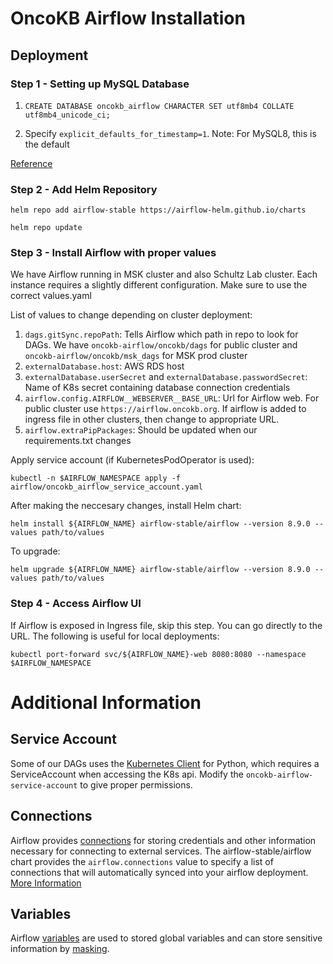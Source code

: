 # OncoKB Airflow Installation

## Deployment

### Step 1 - Setting up MySQL Database

1. `CREATE DATABASE oncokb_airflow CHARACTER SET utf8mb4 COLLATE utf8mb4_unicode_ci;`

2. Specify `explicit_defaults_for_timestamp=1`. Note: For MySQL8, this is the default

[Reference](https://airflow.apache.org/docs/apache-airflow/stable/howto/set-up-database.html#setting-up-a-mysql-database)

### Step 2 - Add Helm Repository

```
helm repo add airflow-stable https://airflow-helm.github.io/charts

helm repo update
```

### Step 3 - Install Airflow with proper values

We have Airflow running in MSK cluster and also Schultz Lab cluster. Each instance requires a slightly different configuration. Make sure to use the correct values.yaml

List of values to change depending on cluster deployment:

1. `dags.gitSync.repoPath`: Tells Airflow which path in repo to look for DAGs. We have `oncokb-airflow/oncokb/dags` for public cluster and `oncokb-airflow/oncokb/msk_dags` for MSK prod cluster
2. `externalDatabase.host`: AWS RDS host
3. `externalDatabase.userSecret` and `externalDatabase.passwordSecret`: Name of K8s secret containing database connection credentials
4. `airflow.config.AIRFLOW__WEBSERVER__BASE_URL`: Url for Airflow web. For public cluster use `https://airflow.oncokb.org`. If airflow is added to ingress file in other clusters, then change to appropriate URL.
5. `airflow.extraPipPackages`: Should be updated when our requirements.txt changes

Apply service account (if KubernetesPodOperator is used):

```
kubectl -n $AIRFLOW_NAMESPACE apply -f airflow/oncokb_airflow_service_account.yaml
```

After making the neccesary changes, install Helm chart:

```
helm install ${AIRFLOW_NAME} airflow-stable/airflow --version 8.9.0 --values path/to/values
```

To upgrade:

```
helm upgrade ${AIRFLOW_NAME} airflow-stable/airflow --version 8.9.0 --values path/to/values
```

### Step 4 - Access Airflow UI

If Airflow is exposed in Ingress file, skip this step. You can go directly to the URL. The following is useful for local deployments:

```
kubectl port-forward svc/${AIRFLOW_NAME}-web 8080:8080 --namespace $AIRFLOW_NAMESPACE
```

# Additional Information

## Service Account

Some of our DAGs uses the [Kubernetes Client](https://github.com/kubernetes-client/python) for Python, which requires a ServiceAccount when accessing the K8s api. Modify the `oncokb-airflow-service-account` to give proper permissions.

## Connections

Airflow provides [connections](https://airflow.apache.org/docs/apache-airflow/stable/howto/connection.html) for storing credentials and other information necessary for connecting to external services. The airflow-stable/airflow chart provides the `airflow.connections` value to specify a list of connections that will automatically synced into your airflow deployment. [More Information](https://github.com/airflow-helm/charts/blob/main/charts/airflow/docs/faq/dags/airflow-connections.md)

## Variables

Airflow [variables](https://airflow.apache.org/docs/apache-airflow/stable/howto/variable.html) are used to stored global variables and can store sensitive information by [masking](https://airflow.apache.org/docs/apache-airflow/stable/administration-and-deployment/security/secrets/mask-sensitive-values.html).
